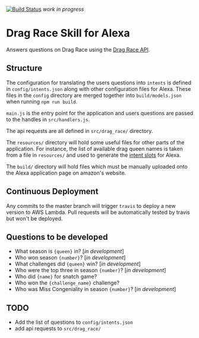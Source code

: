 [![Build Status](https://travis-ci.org/calum/alexa-drag-race-skill.svg?branch=master)](https://travis-ci.org/calum/alexa-drag-race-skill)
_work in progress_
# Drag Race Skill for Alexa

Answers questions on Drag Race using the [Drag Race API](https://drag-race-api.readme.io/docs).

## Structure
The configuration for translating the users questions into `intents` is defined in `config/intents.json` along with other configuration files for Alexa. These files in the `config` directory are merged together into `build/models.json` when running `npm run build`.

`main.js` is the entry point for the application and users questions are passed to the handles in `src/handlers.js`.

The api requests are all defined in `src/drag_race/` directory.

The `resources/` directory will hold some useful files for other parts of the application. For instance, the list of available drag queen names is taken from a file in `resources/` and used to generate the [intent slots](https://developer.amazon.com/docs/custom-skills/custom-interaction-model-reference.htm) for Alexa.

The `build/` directory will hold files which must be manually uploaded onto the Alexa application page on amazon's website.

## Continuous Deployment
Any commits to the master branch will trigger `travis` to deploy a new version to AWS Lambda. Pull requests will be automatically tested by travis but won't be deployed.

## Questions to be developed
* What season is `{queen}` in? [_in development_]
* Who won season `{number}`? [_in development_]
* What challenges did `{queen}` win? [_in development_]
* Who were the top three in season `{number}`? [_in development_]
* Who did `{name}` for snatch game?
* Who won the `{challenge_name}` challenge?
* Who was Miss Congeniality in season `{number}`? [_in development_]

## TODO
* Add the list of questions to `config/intents.json`
* add api requests to `src/drag_race/`
